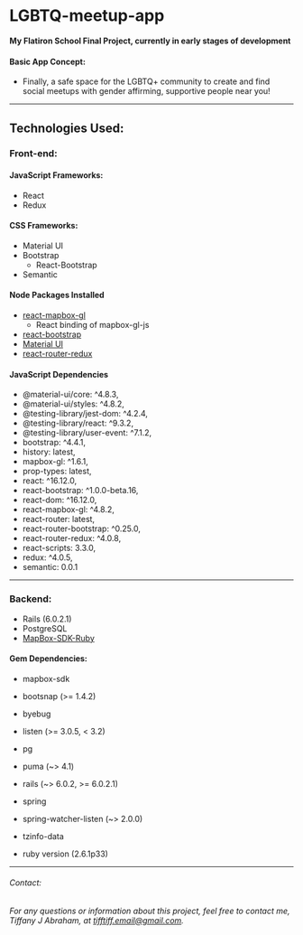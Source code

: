 # LGBTQ-meetup-app
 **My Flatiron School Final Project, currently in early stages of development**
 


 #### Basic App Concept:
  * Finally, a safe space for the LGBTQ+ community to create and find social meetups with gender affirming, supportive people near you!
  
---
## Technologies Used: 
### Front-end:
#### JavaScript Frameworks:
* React
* Redux
#### CSS Frameworks:
* Material UI
* Bootstrap
  * React-Bootstrap
* Semantic
#### Node Packages Installed
* [react-mapbox-gl](https://alex3165.github.io/react-mapbox-gl/)
    * React binding of mapbox-gl-js
* [react-bootstrap](https://react-bootstrap.github.io/)
* [Material UI](https://material-ui.com/)
* [react-router-redux](https://github.com/reactjs/react-router-redux)
#### JavaScript Dependencies
* @material-ui/core: ^4.8.3,
* @material-ui/styles: ^4.8.2,
* @testing-library/jest-dom: ^4.2.4,
* @testing-library/react: ^9.3.2,
* @testing-library/user-event: ^7.1.2,
* bootstrap: ^4.4.1,
*  history: latest,
* mapbox-gl: ^1.6.1,
* prop-types: latest,
* react: ^16.12.0,
*  react-bootstrap: ^1.0.0-beta.16,
* react-dom: ^16.12.0,
* react-mapbox-gl: ^4.8.2,
* react-router: latest,
* react-router-bootstrap: ^0.25.0,
* react-router-redux: ^4.0.8,
* react-scripts: 3.3.0,
* redux: ^4.0.5,
* semantic: 0.0.1

---

### Backend:
* Rails (6.0.2.1)
* PostgreSQL
* [MapBox-SDK-Ruby](https://github.com/mapbox/mapbox-sdk-rb)


#### Gem Dependencies:
  * mapbox-sdk
  * bootsnap (>= 1.4.2)
 * byebug
  * listen (>= 3.0.5, < 3.2)
 *  pg
 *  puma (~> 4.1)
  * rails (~> 6.0.2, >= 6.0.2.1)
 *  spring
  * spring-watcher-listen (~> 2.0.0)
  * tzinfo-data
  
  *  ruby version (2.6.1p33)
----
###### Contact:
###### For any questions or information about this project, feel free to contact me, Tiffany J Abraham, at tifftiff.email@gmail.com.